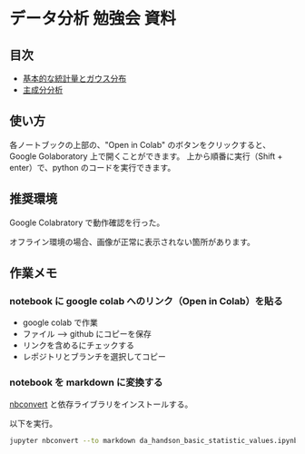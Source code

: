 # データ分析 勉強会 資料

## 目次

- [基本的な統計量とガウス分布](da_handson_basic_statistic_values.ipynb)
- [主成分分析](da_handson_pca.ipynb)

## 使い方

各ノートブックの上部の、"Open in Colab" のボタンをクリックすると、
Google Golaboratory 上で開くことができます。
上から順番に実行（Shift + enter）で、python のコードを実行できます。

## 推奨環境

Google Colabratory で動作確認を行った。

オフライン環境の場合、画像が正常に表示されない箇所があります。

## 作業メモ

### notebook に google colab へのリンク（Open in Colab）を貼る

- google colab で作業
- ファイル --> github にコピーを保存
- リンクを含めるにチェックする
- レポジトリとブランチを選択してコピー

### notebook を markdown に変換する

[nbconvert](https://nbconvert.readthedocs.io/en/latest/) と依存ライブラリをインストールする。

以下を実行。

```bash
jupyter nbconvert --to markdown da_handson_basic_statistic_values.ipynb
```



